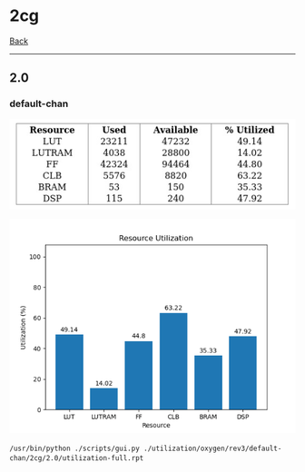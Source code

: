 # 2cg

[Back](<../rev3.md>)

---

## 2.0
### default-chan

<p align="center">
	<img src="../../../../images/oxygen/rev3/default-chan/2cg/2.0/table.jpg" />
</p>

<p align="center">
	<img src="../../../../images/oxygen/rev3/default-chan/2cg/2.0/graph.png" />
</p>

`/usr/bin/python ./scripts/gui.py ./utilization/oxygen/rev3/default-chan/2cg/2.0/utilization-full.rpt`

